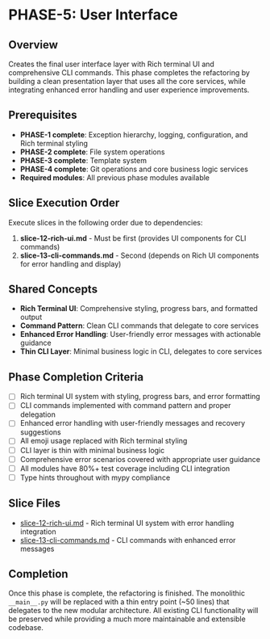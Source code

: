 # PHASE-5: User Interface

## Overview

Creates the final user interface layer with Rich terminal UI and comprehensive CLI commands. This phase completes the refactoring by building a clean presentation layer that uses all the core services, while integrating enhanced error handling and user experience improvements.

## Prerequisites

- **PHASE-1 complete**: Exception hierarchy, logging, configuration, and Rich terminal styling
- **PHASE-2 complete**: File system operations
- **PHASE-3 complete**: Template system
- **PHASE-4 complete**: Git operations and core business logic services
- **Required modules**: All previous phase modules available

## Slice Execution Order

Execute slices in the following order due to dependencies:

1. **slice-12-rich-ui.md** - Must be first (provides UI components for CLI commands)
2. **slice-13-cli-commands.md** - Second (depends on Rich UI components for error handling and display)

## Shared Concepts

- **Rich Terminal UI**: Comprehensive styling, progress bars, and formatted output
- **Command Pattern**: Clean CLI commands that delegate to core services
- **Enhanced Error Handling**: User-friendly error messages with actionable guidance
- **Thin CLI Layer**: Minimal business logic in CLI, delegates to core services

## Phase Completion Criteria

- [ ] Rich terminal UI system with styling, progress bars, and error formatting
- [ ] CLI commands implemented with command pattern and proper delegation
- [ ] Enhanced error handling with user-friendly messages and recovery suggestions
- [ ] All emoji usage replaced with Rich terminal styling
- [ ] CLI layer is thin with minimal business logic
- [ ] Comprehensive error scenarios covered with appropriate user guidance
- [ ] All modules have 80%+ test coverage including CLI integration
- [ ] Type hints throughout with mypy compliance

## Slice Files

- [slice-12-rich-ui.md](./slice-12-rich-ui.md) - Rich terminal UI system with error handling integration
- [slice-13-cli-commands.md](./slice-13-cli-commands.md) - CLI commands with enhanced error messages

## Completion

Once this phase is complete, the refactoring is finished. The monolithic `__main__.py` will be replaced with a thin entry point (~50 lines) that delegates to the new modular architecture. All existing CLI functionality will be preserved while providing a much more maintainable and extensible codebase.